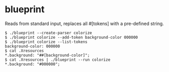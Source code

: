 # blueprint

Reads from standard input, replaces all #[tokens] with a pre-defined string.

```
$ ./blueprint --create-parser colorize
$ ./blueprint colorize --add-token background-color 000000
$ ./blueprint colorize --list-tokens
background-color: 000000
$ cat .Xresources
*.background: "##[background-color]";
$ cat .Xresources | ./blueprint --run colorize
*.background: "#000000";
```
